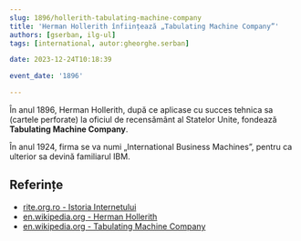 ```yaml
---
slug: 1896/hollerith-tabulating-machine-company
title: 'Herman Hollerith înființează „Tabulating Machine Company”'
authors: [gserban, ilg-ul]
tags: [international, autor:gheorghe.serban]

date: 2023-12-24T10:18:39

event_date: '1896'

---
```


În anul 1896, Herman Hollerith, după ce aplicase cu succes
tehnica sa (cartele perforate) la oficiul de recensământ al
Statelor Unite, fondează **Tabulating Machine Company**.

<!-- truncate -->

În anul 1924, firma se va numi „International Business Machines”,
pentru ca ulterior sa devină familiarul IBM.

## Referințe

- [rite.org.ro - Istoria Internetului](https://rite.org.ro/istoria-internetului/)
- [en.wikipedia.org - Herman Hollerith](https://en.wikipedia.org/wiki/Herman_Hollerith)
- [en.wikipedia.org - Tabulating Machine Company](https://en.wikipedia.org/wiki/Computing-Tabulating-Recording_Company#Tabulating_Machine_Company)
